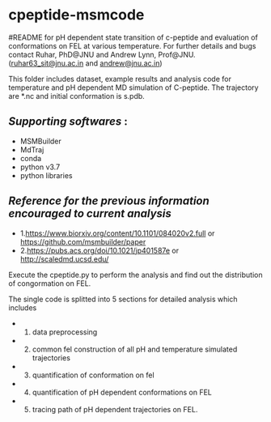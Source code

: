 # **cpeptide-msmcode**

#README for pH dependent state transition of c-peptide and evaluation of conformations on FEL at various temperature.
For further details and bugs contact Ruhar, PhD@JNU and Andrew Lynn, Prof@JNU. 
(ruhar63_sit@jnu.ac.in and andrew@jnu.ac.in)

This folder includes dataset, example results and analysis code for temperature and pH dependent MD simulation of C-peptide.
The trajectory are *.nc and initial conformation is s.pdb.

## *Supporting softwares* :
- MSMBuilder
- MdTraj
- conda
- python v3.7 
- python libraries

## *Reference for the previous information encouraged to current analysis*
- 1.https://www.biorxiv.org/content/10.1101/084020v2.full or https://github.com/msmbuilder/paper
- 2.https://pubs.acs.org/doi/10.1021/jp401587e or http://scaledmd.ucsd.edu/
 
Execute the cpeptide.py to perform the analysis and find out the distribution of congormation on FEL.

The single code is splitted into 5 sections for detailed analysis which includes
- 1. data preprocessing 
- 2. common fel construction of all pH and temperature simulated trajectories
- 3. quantification of conformation on fel
- 4. quantification of pH dependent conformations on FEL
- 5. tracing path of pH dependent trajectories on FEL. 
